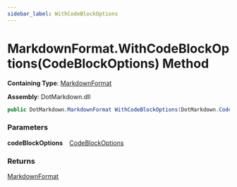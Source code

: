 ```yaml
---
sidebar_label: WithCodeBlockOptions
---
```


# MarkdownFormat\.WithCodeBlockOptions\(CodeBlockOptions\) Method

**Containing Type**: [MarkdownFormat](../index.md)

**Assembly**: DotMarkdown\.dll

```csharp
public DotMarkdown.MarkdownFormat WithCodeBlockOptions(DotMarkdown.CodeBlockOptions codeBlockOptions)
```

### Parameters

**codeBlockOptions** &ensp; [CodeBlockOptions](../../CodeBlockOptions/index.md)

### Returns

[MarkdownFormat](../index.md)


